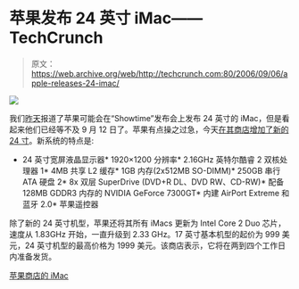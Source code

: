 # 苹果发布 24 英寸 iMac——TechCrunch

> 原文：<https://web.archive.org/web/http://techcrunch.com:80/2006/09/06/apple-releases-24-imac/>

![](img/37817220f092f71fa3e4c046469ab79f.png)

我们[昨天](https://web.archive.org/web/20201129132540/http://crunchgear.com/2006/09/05/apple-says-its-showtime-everyone-freaks-out/)报道了苹果可能会在“Showtime”发布会上发布 24 英寸的 iMac，但是看起来他们已经等不及 9 月 12 日了。苹果有点操之过急，今天[在其商店增加了新的 24 寸](https://web.archive.org/web/20201129132540/http://store.apple.com/1-800-MY-APPLE/WebObjects/AppleStore?family=iMac)。新系统的特点是:

*   24 英寸宽屏液晶显示器*   1920×1200 分辨率*   2.16GHz 英特尔酷睿 2 双核处理器 1*   4MB 共享 L2 缓存*   1GB 内存(2x512MB SO-DIMM)*   250GB 串行 ATA 硬盘 2*   8x 双层 SuperDrive (DVD+R DL、DVD RW、CD-RW)*   配备 128MB GDDR3 内存的 NVIDIA GeForce 7300GT*   内建 AirPort Extreme 和蓝牙 2.0*   苹果遥控器

除了新的 24 英寸机型，苹果还将其所有 iMacs 更新为 Intel Core 2 Duo 芯片，速度从 1.83GHz 开始，一直升级到 2.33 GHz。17 英寸基本机型的起价为 999 美元，24 英寸机型的最高价格为 1999 美元。该商店表示，它将在两到四个工作日内准备发货。

[苹果商店的 iMac](https://web.archive.org/web/20201129132540/http://store.apple.com/1-800-MY-APPLE/WebObjects/AppleStore?family=iMac)